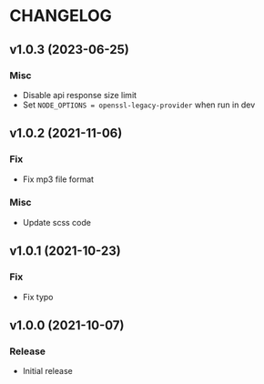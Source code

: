# CHANGELOG

## v1.0.3 (2023-06-25)
### Misc
* Disable api response size limit
* Set `NODE_OPTIONS = openssl-legacy-provider` when run in dev

## v1.0.2 (2021-11-06)
### Fix
* Fix mp3 file format
### Misc
* Update scss code

## v1.0.1 (2021-10-23)
### Fix
* Fix typo

## v1.0.0 (2021-10-07)
### Release
* Initial release
